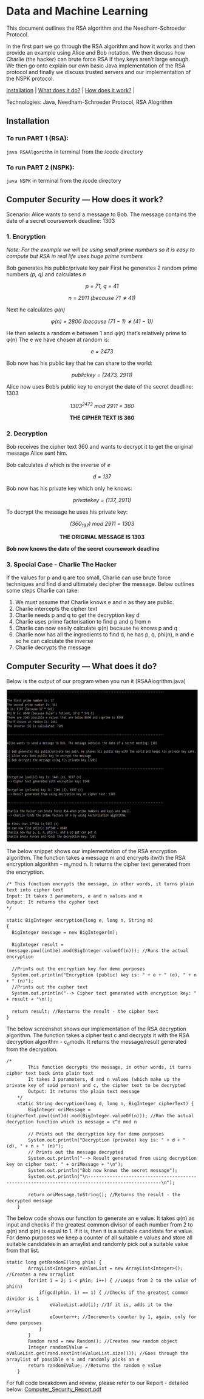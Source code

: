 # Data and Machine Learning

This document outlines the RSA algorithm and the Needham-Schroeder Protocol. 

In the first part we go through the RSA algorithm and how it works and then provide an example using Alice and Bob notation. We then discuss how Charlie (the hacker) can brute force RSA if they keys aren’t large enough. We then go onto explain our own basic Java implementation of the RSA protocol and finally we discuss trusted servers and our implementation of the NSPK protocol.

[Installation](#Installation) | [What does it do?](#Java1) | [How does it work?](#Java2) |

Technologies: Java, Needham-Schroeder Protocol, RSA Alogrithm

## <a name="Installation">Installation</a>

### To run PART 1 (RSA):
`java RSAAlgorithm` in terminal from the /code directory

### To run PART 2 (NSPK):
`java NSPK` in terminal from the /code directory

## <a name="Java1">Computer Security — How does it work?</a>

Scenario: Alice wants to send a message to Bob. The message contains the date of a secret
coursework deadline: 1303

### 1. Encryption

<i>Note: For the example we will be using small prime numbers so it is easy to compute but RSA in
real life uses huge prime numbers</i>

Bob generates his public/private key pair
First he generates 2 random prime numbers <i>(p, q)</i> and calculates <i>n</i>
<p align="center"><i>
p = 71, q = 41
</p></i>
<p align="center"><i>
n = 2911 (because 71 ∗ 41)
</p></i>

Next he calculates <i>φ(n)</i>
<p align="center"><i>
φ(n) = 2800 (because (71 − 1) ∗ (41 − 1))
</p></i>

He then selects a random e between 1 and φ(n) that’s relatively prime to φ(n)
The e we have chosen at random is:
<p align="center"><i>
e = 2473
</p></i>

Bob now has his public key that he can share to the world:
<p align="center"><i>
publickey = (2473, 2911)
</p></i>

Alice now uses Bob’s public key to encrypt the date of the secret deadline: 1303
<p align="center"><i>
1303<sup>2473</sup> mod 2911 = 360
</p></i>
<p align="center"> <b>
THE CIPHER TEXT IS 360
</p></b>

### 2. Decryption

Bob receives the cipher text 360 and wants to decrypt it to get the original message Alice
sent him.

Bob calculates <i>d</i> which is the inverse of <i>e</i>
<p align="center"><i>
d = 137
</p></i>

Bob now has his private key which only he knows:
<p align="center"><i>
privatekey = (137, 2911)
</p></i>

To decrypt the message he uses his private key:
<p align="center"><i>
(360<sub>137</sub>) mod 2911 = 1303
</p></i>

<p align="center"> <b>
THE ORIGINAL MESSAGE IS 1303
</p></b>

<b>Bob now knows the date of the secret coursework deadline</b>

### 3. Special Case - Charlie The Hacker

If the values for p and q are too small, Charlie can use brute force techniques and find d and ultimately decipher the message. Below outlines some steps Charlie can take:

1) We must assume that Charlie knows e and n as they are public.
2) Charlie intercepts the cipher text
3) Charlie needs p and q to get the decryption key d
4) Charlie uses prime factorisation to find p and q from n
5) Charlie can now easily calculate φ(n) because he knows p and q
6) Charlie now has all the ingredients to find d, he has p, q, phi(n), n and e so he can calculate the inverse
7) Charlie decrypts the message

## <a name="Java2">Computer Security — What does it do?</a>


Below is the output of our program when you run it (RSAAlogrithm.java)

<p align="center">
  <img width="600" height="400" src=./images/RSA1.png>
</p>

The below snippet shows our implementation of the RSA encryption algorithm. The function takes a message m and encrypts itwith the RSA encryption algorithm - m<sub>e</sub>mod n. It returns the cipher text generated from the encryption.

```
/* This function encrypts the message, in other words, it turns plain text into cipher text
Input: It takes 3 parameters, e and n values and m
Output: It returns the cypher text
*/

static BigInteger encryption{long e, long n, String m)
{
  BigInteger message = new BigInteger(m);

  BigInteger result = (message.pow((int)e).mod(BigInteger.valueOf(n))); //Runs the actual encryption

  //Prints out the encryption key for demo purposes
  System.out.println("Encryption (public) key is: " + e + " (e), " + n + " (n)");
  //Prints out the cupher text
  System.out.println("--> Cipher text generated with encryption key: " + result + "\n!);

  return result; //Resturns the result - the cipher text
}
```


The below screenshot shows our implementation of the RSA decryption algorithm. The function takes a cipher text c and decrypts it with the RSA decryption algorithm - c<sub>d</sub>modn.
It returns the message/result generated from the decryption.

```
/*
		This function decrypts the message, in other words, it turns cipher text back into plain text
		It takes 3 parameters, d and n values (which make up the private key of said person) and c, the cipher text to be decrypted
		Output: It returns the plain text message
	*/
	static String decryption(long d, long n, BigInteger cipherText) {
		BigInteger oriMessage = (cipherText.pow((int)d).mod(BigInteger.valueOf(n))); //Run the actual decryption function which is message = c^d mod n
		
		// Prints out the decryption key for demo purposes
		System.out.println("Decryption (private) key is: " + d + " (d), " + n + " (n)");
		// Prints out the message decrypted
		System.out.println("--> Result generated from using decryption key on cipher text: " + oriMessage + "\n");
		System.out.println("Bob now knows the secret message");
		System.out.println("\n-------------------------------------------------------------------------------------------------\n");
		
		return oriMessage.toString(); //Returns the result - the decrypted message
	}
  ```
  

The below code shows our function to generate an e value. It takes φ(n) as input and checks if the greatest common divisor of each number from 2 to φ(n) and φ(n) is equal to 1. If it is, then it is a suitable candidate for e value. For demo purposes we keep a counter of all suitable e values and store all suitable candidates in an arraylist and randomly pick out a suitable value from that list.

```
static long getRandomE(long phin) {
		ArrayList<Integer> eValueList = new ArrayList<Integer>(); //Creates a new arraylist
		for(int i = 2; i < phin; i++) { //Loops from 2 to the value of phi(n)
			if(gcd(phin, i) == 1) { //Checks if the greatest common dividor is 1
				eValueList.add(i); //If it is, adds it to the arraylist
				eCounter++; //Increments counter by 1, again, only for demo purposes
			}
		}
		Random rand = new Random(); //Creates new random object
		Integer randomEValue = eValueList.get(rand.nextInt(eValueList.size())); //Goes through the arraylist of possible e's and randomly picks an e
		return randomEValue; //Returns the random e value
	}
```

For full code breakdown and review, please refer to our Report - detailed below:
[Computer_Security_Report.pdf](https://github.com/butrinto/Computer-Security/files/10547792/Computer_Security_Report.pdf)


